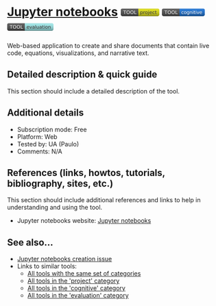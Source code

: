 # [Jupyter notebooks](https://jupyter.org)  [<img src="images/project.png" align="bottom">](https://github.com/e-CLOSE/Toolbox/issues?q=label%3A01_TOOL+label%3Aproject) [<img src="images/cognitive.png" align="bottom">](https://github.com/e-CLOSE/Toolbox/issues?q=label%3A01_TOOL+label%3Acognitive) [<img src="images/evaluation.png" align="bottom">](https://github.com/e-CLOSE/Toolbox/issues?q=label%3A01_TOOL+label%3Aevaluation)

Web-based application to create and share documents that contain live code, equations, visualizations, and narrative text.


## Detailed description & quick guide

This section should include a detailed description of the tool.


## Additional details

- Subscription mode: Free
- Platform: Web
- Tested by: UA (Paulo)
- Comments: N/A


## References (links, howtos, tutorials, bibliography, sites, etc.)

This section should include additional references and links to help in
understanding and using the tool.

- Jupyter notebooks website: [Jupyter notebooks](https://jupyter.org)


## See also...

- [Jupyter notebooks creation issue](https://github.com/e-CLOSE/Toolbox/issues/108)
- Links to similar tools:
  - [All tools with the same set of categories](https://github.com/e-CLOSE/Toolbox/issues?q=label%3A01_TOOL+label%3Aevaluation)
  - [All tools in the 'project' category](https://github.com/e-CLOSE/Toolbox/issues?q=label%3A01_TOOL+label%3Aproject)
  - [All tools in the 'cognitive' category](https://github.com/e-CLOSE/Toolbox/issues?q=label%3A01_TOOL+label%3Acognitive)
  - [All tools in the 'evaluation' category](https://github.com/e-CLOSE/Toolbox/issues?q=label%3A01_TOOL+label%3Aevaluation)
